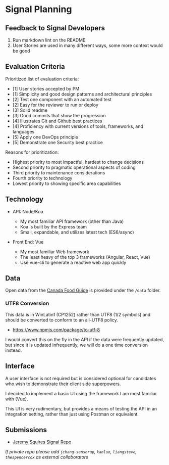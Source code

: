 # Signal Planning

## Feedback to Signal Developers

1. Run markdown lint on the README
2. User Stories are used in many different ways, some more context would be good

## Evaluation Criteria

Prioritized list of evaluation criteria:

- [1] User stories accepted by PM
- [1] Simplicity and good design patterns and architectural principles
- [2] Test one component with an automated test
- [2] Easy for the reviewer to run or deploy
- [3] Solid readme
- [3] Good commits that show the progression
- [4] Illustrates Git and Github best practices
- [4] Proficiency with current versions of tools, frameworks, and languages
- [5] Apply one DevOps principle
- [5] Demonstrate one Security best practice

Reasons for prioritization:

- Highest priority to most impactful, hardest to change decisions
- Second priority to pragmatic operational aspects of coding
- Third priority to maintenance considerations
- Fourth priority to technology
- Lowest priority to showing specific area capabilities


## Technology

- API: Node/Koa
    - My most familiar API framework (other than Java)
    - Koa is built by the Express team
    - Small, expandable, and utilizes latest tech (ES6/async)

- Front End: Vue
    - My most familiar Web framework
    - The least heavy of the top 3 frameworks (Angular, React, Vue)
    - Use vue-cli to generate a reactive web app quickly

## Data

Open data from the [Canada Food Guide](https://open.canada.ca/data/en/dataset/e5f4a98e-0ccf-4e5e-9912-d308b46c5a7f) is provided under the `/data` folder.

### UTF8 Conversion

This data is in WinLatin1 (CP1252) rather than UTF8 (1/2 symbols) and should be converted to conform to an all-UTF8 policy.

- https://www.npmjs.com/package/to-utf-8

I would convert this on the fly in the API if the data were frequently updated, but since it is updated infrequently, we will do a one time conversion instead.

## Interface

A user interface is not required but is considered optional for candidates who wish to demonstrate their client side superpowers.

I decided to implement a basic UI using the framework I am most familiar with (Vue).

This UI is very rudimentary, but provides a means of testing the API in an integration setting, rather than just using Postman or equivalent.

## Submissions

- [Jeremy Squires Signal Repo](https://github.com/jeremysquires/signal)

*If private repo please add `jchang-sensorup`, `kanluo`, `liangsteve`, `thespencercox` as external collaborators*